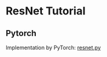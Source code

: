 # ResNet Tutorial



## Pytorch

Implementation by PyTorch: [resnet.py](https://github.com/pytorch/vision/blob/master/torchvision/models/resnet.py)



